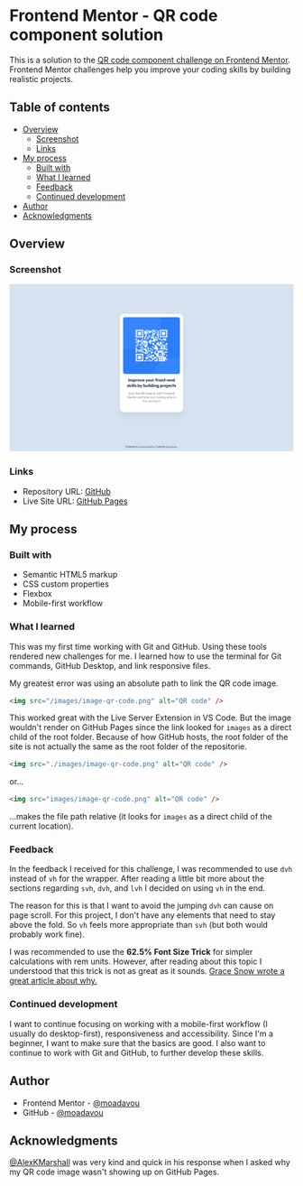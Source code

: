 # Frontend Mentor - QR code component solution

This is a solution to the [QR code component challenge on Frontend Mentor](https://www.frontendmentor.io/challenges/qr-code-component-iux_sIO_H). Frontend Mentor challenges help you improve your coding skills by building realistic projects.

## Table of contents

- [Overview](#overview)
  - [Screenshot](#screenshot)
  - [Links](#links)
- [My process](#my-process)
  - [Built with](#built-with)
  - [What I learned](#what-i-learned)
  - [Feedback](#feedback)
  - [Continued development](#continued-development)
- [Author](#author)
- [Acknowledgments](#acknowledgments)

## Overview

### Screenshot

![](./screenshot.png)

### Links

- Repository URL: [GitHub](https://github.com/moadavou/qr-code-component)
- Live Site URL: [GitHub Pages](https://moadavou.github.io/qr-code-component/)

## My process

### Built with

- Semantic HTML5 markup
- CSS custom properties
- Flexbox
- Mobile-first workflow

### What I learned

This was my first time working with Git and GitHub. Using these tools rendered new challenges for me. I learned how to use the terminal for Git commands, GitHub Desktop, and link responsive files.

My greatest error was using an absolute path to link the QR code image.

```html
<img src="/images/image-qr-code.png" alt="QR code" />
```

This worked great with the Live Server Extension in VS Code. But the image wouldn't render on GitHub Pages since the link looked for `images` as a direct child of the root folder. Because of how GitHub hosts, the root folder of the site is not actually the same as the root folder of the repositorie.

```html
<img src="./images/image-qr-code.png" alt="QR code" />
```

or...

```html
<img src="images/image-qr-code.png" alt="QR code" />
```

...makes the file path relative (it looks for `images` as a direct child of the current location).

### Feedback

In the feedback I received for this challenge, I was recommended to use `dvh` instead of `vh` for the wrapper. After reading a little bit more about the sections regarding `svh`, `dvh`, and `lvh` I decided on using `vh` in the end.

The reason for this is that I want to avoid the jumping `dvh` can cause on page scroll. For this project, I don't have any elements that need to stay above the fold. So `vh` feels more appropriate than `svh` (but both would probably work fine).

I was recommended to use the **62.5% Font Size Trick** for simpler calculations with rem units. However, after reading about this topic I understood that this trick is not as great as it sounds. [Grace Snow wrote a great article about why.](https://fedmentor.dev/posts/rem-html-font-size-hack/)

### Continued development

I want to continue focusing on working with a mobile-first workflow (I usually do desktop-first), responsiveness and accessibility. Since I'm a beginner, I want to make sure that the basics are good. I also want to continue to work with Git and GitHub, to further develop these skills.

## Author

- Frontend Mentor - [@moadavou](https://www.frontendmentor.io/profile/moadavou)
- GitHub - [@moadavou](https://github.com/moadavou)

## Acknowledgments

[@AlexKMarshall](https://github.com/AlexKMarshall) was very kind and quick in his response when I asked why my QR code image wasn't showing up on GitHub Pages.
